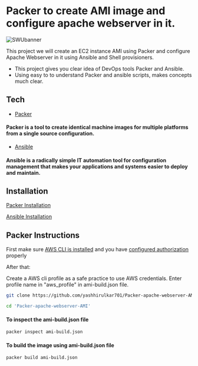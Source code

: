 #  Packer to create AMI image and configure apache webserver in it.  

![SWUbanner](https://imgs.search.brave.com/YInXeCShZnH9xqYBK2CPiwQjiLhey3GtrhVTPjiGTjU/rs:fit:1040:225:1/g:ce/aHR0cHM6Ly90c2Uy/Lm1tLmJpbmcubmV0/L3RoP2lkPU9JUC5B/Q1ZFcVV2UlNxSWxy/TVItcVVMc2FnSGFE/WSZwaWQ9QXBp)

This project we will create an EC2 instance AMI using Packer and configure Apache Webserver in it using Ansible and Shell provisioners.

- This project gives you clear idea of DevOps tools Packer and Ansible.
- Using easy to to understand Packer and ansible scripts, makes concepts much clear.

## Tech

- [Packer](https://www.packer.io/)
#### Packer is a tool to create identical machine images for multiple platforms from a single source configuration.

- [Ansible](https://www.ansible.com/)
#### Ansible is a radically simple IT automation tool for configuration management that makes your applications and systems easier to deploy and maintain.

## Installation

[Packer Installation](https://www.packer.io/downloads)

[Ansible Installation](https://docs.ansible.com/ansible/latest/installation_guide/intro_installation.html)

## Packer Instructions

First make sure [AWS CLI is installed](https://docs.aws.amazon.com/cli/latest/userguide/cli-chap-install.html) and you have [configured authorization](https://docs.aws.amazon.com/cli/latest/userguide/cli-chap-configure.html) properly

After that:

Create a AWS cli profile as a safe practice to use AWS credentials.
Enter profile name in "aws_profile" in ami-build.json file.


```sh
git clone https://github.com/yashhirulkar701/Packer-apache-webserver-AMI.git

cd 'Packer-apache-webserver-AMI'
```

#### To inspect the ami-build.json file
```sh
packer inspect ami-build.json
```

#### To build the image using ami-build.json file
```sh
packer build ami-build.json
```

